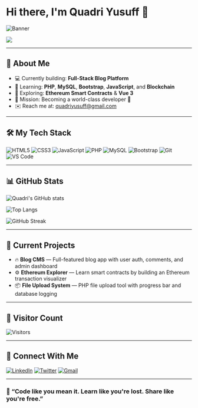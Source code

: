 # Hi there, I'm Quadri Yusuff 👋

![Banner](https://capsule-render.vercel.app/api?type=waving&color=0e75b6&height=200&section=header&text=Welcome%20to%20My%20GitHub!&fontSize=35&fontAlignY=40&desc=Web%20Developer%20%7C%20Open%20Source%20Lover%20%7C%20Blockchain%20Learner&descAlignY=60)

<a href="https://github.com/Ayomidespenz">
  <img src="https://readme-typing-svg.herokuapp.com?font=Fira+Code&size=22&duration=3000&pause=1000&color=0e75b6&width=500&lines=Full-stack+Developer;Open+Source+Enthusiast;Learning+Ethereum+Smart+Contracts;Let%27s+Build+Awesome+Things!" />
</a>

---

## 🚀 About Me

- 💻 Currently building: **Full-Stack Blog Platform**  
- 🌱 Learning: **PHP**, **MySQL**, **Bootstrap**, **JavaScript**, and **Blockchain**
- 🧩 Exploring: **Ethereum Smart Contracts** & **Vue 3**
- 🧠 Mission: Becoming a world-class developer 💯
- ✉️ Reach me at: [quadriyusuff@gmail.com](mailto:quadriyusuff@gmail.com)

---

## 🛠️ My Tech Stack

![HTML5](https://img.shields.io/badge/HTML5-E34F26?style=flat&logo=html5&logoColor=white)
![CSS3](https://img.shields.io/badge/CSS3-1572B6?style=flat&logo=css3&logoColor=white)
![JavaScript](https://img.shields.io/badge/JavaScript-F7DF1E?style=flat&logo=javascript&logoColor=black)
![PHP](https://img.shields.io/badge/PHP-777BB4?style=flat&logo=php&logoColor=white)
![MySQL](https://img.shields.io/badge/MySQL-4479A1?style=flat&logo=mysql&logoColor=white)
![Bootstrap](https://img.shields.io/badge/Bootstrap-7952B3?style=flat&logo=bootstrap&logoColor=white)
![Git](https://img.shields.io/badge/Git-F05032?style=flat&logo=git&logoColor=white)
![VS Code](https://img.shields.io/badge/VS%20Code-007ACC?style=flat&logo=visual-studio-code&logoColor=white)

---

## 📊 GitHub Stats

![Quadri's GitHub stats](https://github-readme-stats.vercel.app/api?username=quadriyusuff&show_icons=true&theme=tokyonight&hide_title=true)

![Top Langs](https://github-readme-stats.vercel.app/api/top-langs/?username=quadriyusuff&layout=compact&theme=tokyonight)

![GitHub Streak](https://github-readme-streak-stats.herokuapp.com?user=quadriyusuff&theme=tokyonight)

---

## 📝 Current Projects

- 🔥 **Blog CMS** — Full-featured blog app with user auth, comments, and admin dashboard  
- ⚙️ **Ethereum Explorer** — Learn smart contracts by building an Ethereum transaction visualizer  
- 📦 **File Upload System** — PHP file upload tool with progress bar and database logging

---

## 👀 Visitor Count

![Visitors](https://komarev.com/ghpvc/?username=quadriyusuff&style=flat&color=0e75b6)

---

## 🔗 Connect With Me

[![LinkedIn](https://img.shields.io/badge/LinkedIn-0077B5?style=flat&logo=linkedin&logoColor=white)](https://linkedin.com/in/your-profile)
[![Twitter](https://img.shields.io/badge/Twitter-1DA1F2?style=flat&logo=twitter&logoColor=white)](https://twitter.com/your-twitter)
[![Gmail](https://img.shields.io/badge/Gmail-D14836?style=flat&logo=gmail&logoColor=white)](mailto:quadriyusuff@gmail.com)

---

### 💬 “Code like you mean it. Learn like you're lost. Share like you're free.”
